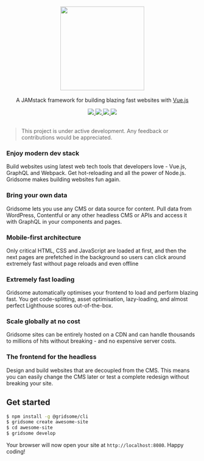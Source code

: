 <p align="center">
  <br>
  <img src="https://cdn.rawgit.com/gridsome/gridsome/master/assets/logo.png" width="220">
  <br>
  <br>
  A JAMstack framework for building blazing fast websites with <a href="https://vuejs.org">Vue.js</a>
  <br>
</p>

<p align="center">
  <a title="Downloads" href="https://github.com/gridsome/gridsome/releases/latest">
    <img src="https://img.shields.io/github/downloads/gridsome/gridsome/total.svg?style=flat-square">
  </a>
  <a title="NPM Package" href="https://www.npmjs.com/package/gridsome">
    <img src="https://img.shields.io/npm/v/gridsome.svg?style=flat-square">
  </a>
  <a title="MIT License" href="LICENSE">
    <img src="https://img.shields.io/github/license/gridsome/gridsome.svg?style=flat-square">
  </a>
  <a title="Follow on Twitter" href="https://twitter.com/gridsome">
    <img src="https://img.shields.io/twitter/follow/gridsome.svg?style=social&label=Follow">
  </a>
  <br>
  <br>
</p>

> This project is under active development. Any feedback or contributions would be appreciated.

### Enjoy modern dev stack
Build websites using latest web tech tools that developers love - Vue.js, GraphQL and Webpack. Get hot-reloading and all the power of Node.js. Gridsome makes building websites fun again.

### Bring your own data
Gridsome lets you use any CMS or data source for content. Pull data from WordPress, Contentful or any other headless CMS or APIs and access it with GraphQL in your components and pages.

### Mobile-first architecture
Only critical HTML, CSS and JavaScript are loaded at first, and then the next pages are prefetched in the background so users can click around extremely fast without page reloads and even offline

### Extremely fast loading
Gridsome automatically optimises your frontend to load and perform blazing fast. You get code-splitting, asset optimisation, lazy-loading, and almost perfect Lighthouse scores out-of-the-box.

### Scale globally at no cost
Gridsome sites can be entirely hosted on a CDN and can handle thousands to millions of hits without breaking - and no expensive server costs. 

### The frontend for the headless
Design and build websites that are decoupled from the CMS. This means you can easily change the CMS later or test a complete redesign without breaking your site.

## Get started

```sh
$ npm install -g @gridsome/cli
$ gridsome create awesome-site
$ cd awesome-site
$ gridsome develop
```

Your browser will now open your site at `http://localhost:8080`. Happy coding!
